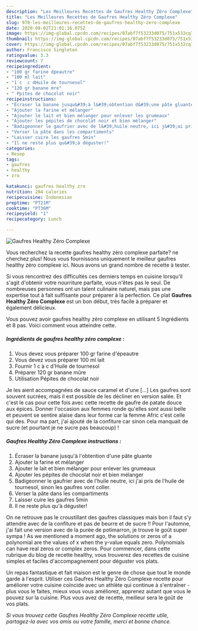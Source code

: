 ```yaml
---
description: "Les Meilleures Recettes de Gaufres Healthy Zéro Complexe"
title: "Les Meilleures Recettes de Gaufres Healthy Zéro Complexe"
slug: 970-les-meilleures-recettes-de-gaufres-healthy-zero-complexe
date: 2020-08-02T21:01:16.075Z
image: https://img-global.cpcdn.com/recipes/07abf7f53233d075/751x532cq70/gaufres-healthy-zero-complexe-photo-principale-de-la-recette.jpg
thumbnail: https://img-global.cpcdn.com/recipes/07abf7f53233d075/751x532cq70/gaufres-healthy-zero-complexe-photo-principale-de-la-recette.jpg
cover: https://img-global.cpcdn.com/recipes/07abf7f53233d075/751x532cq70/gaufres-healthy-zero-complexe-photo-principale-de-la-recette.jpg
author: Francisco Singleton
ratingvalue: 3.3
reviewcount: 7
recipeingredient:
- "100 gr farine dpeautre"
- "100 ml lait"
- "1 c  c dHuile de tournesol"
- "120 gr banane mre"
- " Ppites de chocolat noir"
recipeinstructions:
- "Écraser la banane jusqu&#39;à l&#39;obtention d&#39;une pâte gluante"
- "Ajouter la farine et mélanger"
- "Ajouter le lait et bien mélanger pour enlever les grumeaux"
- "Ajouter les pépites de chocolat noir et bien mélanger"
- "Badigeonner le gaufrier avec de l&#39;huile neutre, ici j&#39;ai pris de l&#39;huile de tournesol, sinon les gaufres vont coller."
- "Verser la pâte dans les compartiments"
- "Laisser cuire les gaufres 5min"
- "Il ne reste plus qu&#39;à déguster!"
categories:
- Resep
tags:
- gaufres
- healthy
- zro

katakunci: gaufres healthy zro 
nutrition: 284 calories
recipecuisine: Indonesian
preptime: "PT21M"
cooktime: "PT36M"
recipeyield: "1"
recipecategory: Lunch

---
```



![Gaufres Healthy Zéro Complexe](https://img-global.cpcdn.com/recipes/07abf7f53233d075/751x532cq70/gaufres-healthy-zero-complexe-photo-principale-de-la-recette.jpg)

Vous recherchez la recette gaufres healthy zéro complexe parfaite? ne cherchez plus! Nous vous fournissons uniquement le meilleur gaufres healthy zéro complexe ici. Nous avons un grand nombre de recette à tester.

Si vous rencontrez des difficultés ces derniers temps en cuisine lorsqu'il s'agit d'obtenir votre nourriture parfaite, vous n'êtes pas le seul. De nombreuses personnes ont un talent culinaire naturel, mais pas une expertise tout à fait suffisante pour préparer à la perfection. Ce plat <strong> Gaufres Healthy Zéro Complexe </strong> est un bon début, très facile à préparer et également délicieux.

<!--inarticleads1-->

Vous pouvez avoir gaufres healthy zéro complexe en utilisant 5 Ingrédients et 8 pas. Voici comment vous atteindre cette.

##### Ingrédients de gaufres healthy zéro complexe :

1. Vous devez vous préparer 100 gr farine d&#39;épeautre
1. Vous devez vous préparer 100 ml lait
1. Fournir 1 c à c d&#39;Huile de tournesol
1. Préparer 120 gr banane mûre
1. Utilisation  Pépites de chocolat noir


Je les aient accompagnées de sauce caramel et d&#39;une […] Les gaufres sont souvent sucrées, mais il est possible de les décliner en version salée. Et c&#39;est le cas pour cette fois avec cette recette de gaufre de patate douce aux épices. Donner l&#39;occasion aux femmes ronde qu&#39;elles sont aussi belle et peuvent se sentire alaise dans leur forme car la femme Afric c&#39;est celle qui des. Pour ma part, j&#39;ai ajouté de la confiture car sinon cela manquait de sucre (et pourtant je ne sucre pas beaucoup) ! 

<!--inarticleads2-->

##### Gaufres Healthy Zéro Complexe instructions :

1. Écraser la banane jusqu&#39;à l&#39;obtention d&#39;une pâte gluante
1. Ajouter la farine et mélanger
1. Ajouter le lait et bien mélanger pour enlever les grumeaux
1. Ajouter les pépites de chocolat noir et bien mélanger
1. Badigeonner le gaufrier avec de l&#39;huile neutre, ici j&#39;ai pris de l&#39;huile de tournesol, sinon les gaufres vont coller.
1. Verser la pâte dans les compartiments
1. Laisser cuire les gaufres 5min
1. Il ne reste plus qu&#39;à déguster!


On ne retrouve pas le croustillant des gaufres classiques mais bon il faut s&#39;y attendre avec de la confiture et pas de beurre et de sucre !! Pour l&#39;automne, j&#39;ai fait une version avec de la purée de potimarron, je trouve le goût super sympa ! As we mentioned a moment ago, the solutions or zeros of a polynomial are the values of x when the y-value equals zero. Polynomials can have real zeros or complex zeros. Pour commencer, dans cette rubrique du blog de recette healthy, vous trouverez des recettes de cuisine simples et faciles d&#39;accompagnement pour déguster vos plats. 

<!--inarticleads1-->

<p>
Un repas fantastique et fait maison est le genre de chose que tout le monde garde à l'esprit. Utiliser ces Gaufres Healthy Zéro Complexe recette pour améliorer votre cuisine coïncide avec un athlète qui continue à s'entraîner - plus vous le faites, mieux vous vous améliorez, apprenez autant que vous le pouvez sur la cuisine. Plus vous avez de recette, meilleur sera le goût de vos plats.
</p>

<p>
<i>Si vous trouvez cette Gaufres Healthy Zéro Complexe recette utile, partagez-la avec vos amis ou votre famille, merci et bonne chance.</i>
</p>
